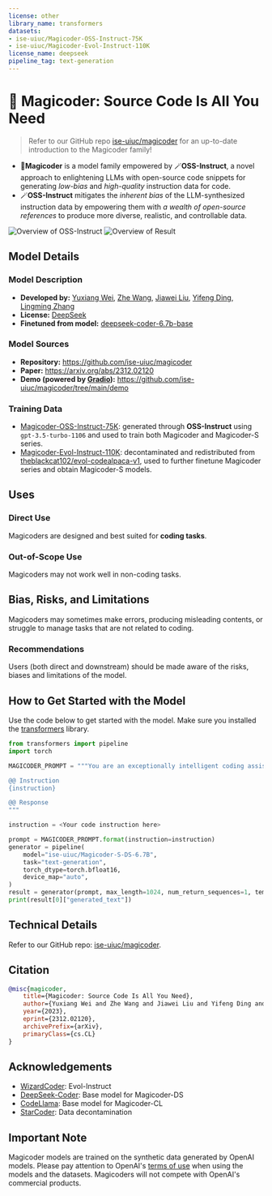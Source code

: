```yaml
---
license: other
library_name: transformers
datasets:
- ise-uiuc/Magicoder-OSS-Instruct-75K
- ise-uiuc/Magicoder-Evol-Instruct-110K
license_name: deepseek
pipeline_tag: text-generation
---
```

# 🎩 Magicoder: Source Code Is All You Need

> Refer to our GitHub repo [ise-uiuc/magicoder](https://github.com/ise-uiuc/magicoder/) for an up-to-date introduction to the Magicoder family!

* 🎩**Magicoder** is a model family empowered by 🪄**OSS-Instruct**, a novel approach to enlightening LLMs with open-source code snippets for generating *low-bias* and *high-quality* instruction data for code.
* 🪄**OSS-Instruct** mitigates the *inherent bias* of the LLM-synthesized instruction data by empowering them with *a wealth of open-source references* to produce more diverse, realistic, and controllable data.

![Overview of OSS-Instruct](assets/overview.svg)
![Overview of Result](assets/result.png)

## Model Details

### Model Description

* **Developed by:**
[Yuxiang Wei](https://yuxiang.cs.illinois.edu),
[Zhe Wang](https://github.com/zhewang2001),
[Jiawei Liu](https://jiawei-site.github.io),
[Yifeng Ding](https://yifeng-ding.com),
[Lingming Zhang](https://lingming.cs.illinois.edu)
* **License:** [DeepSeek](https://github.com/deepseek-ai/DeepSeek-Coder/blob/main/LICENSE-MODEL)
* **Finetuned from model:** [deepseek-coder-6.7b-base](https://huggingface.co/deepseek-ai/deepseek-coder-6.7b-base)

### Model Sources

* **Repository:** <https://github.com/ise-uiuc/magicoder>
* **Paper:** <https://arxiv.org/abs/2312.02120>
* **Demo (powered by [Gradio](https://www.gradio.app)):**
<https://github.com/ise-uiuc/magicoder/tree/main/demo>

### Training Data

* [Magicoder-OSS-Instruct-75K](https://huggingface.co/datasets/ise-uiuc/Magicoder_oss_instruct_75k): generated through **OSS-Instruct** using `gpt-3.5-turbo-1106` and used to train both Magicoder and Magicoder-S series.
* [Magicoder-Evol-Instruct-110K](https://huggingface.co/datasets/ise-uiuc/Magicoder_evol_instruct_110k): decontaminated and redistributed from [theblackcat102/evol-codealpaca-v1](https://huggingface.co/datasets/theblackcat102/evol-codealpaca-v1), used to further finetune Magicoder series and obtain Magicoder-S models.

## Uses

### Direct Use

Magicoders are designed and best suited for **coding tasks**.

### Out-of-Scope Use

Magicoders may not work well in non-coding tasks.

## Bias, Risks, and Limitations

Magicoders may sometimes make errors, producing misleading contents, or struggle to manage tasks that are not related to coding.

### Recommendations

Users (both direct and downstream) should be made aware of the risks, biases and limitations of the model.

## How to Get Started with the Model

Use the code below to get started with the model. Make sure you installed the [transformers](https://huggingface.co/docs/transformers/index) library.

```python
from transformers import pipeline
import torch

MAGICODER_PROMPT = """You are an exceptionally intelligent coding assistant that consistently delivers accurate and reliable responses to user instructions.

@@ Instruction
{instruction}

@@ Response
"""

instruction = <Your code instruction here>

prompt = MAGICODER_PROMPT.format(instruction=instruction)
generator = pipeline(
    model="ise-uiuc/Magicoder-S-DS-6.7B",
    task="text-generation",
    torch_dtype=torch.bfloat16,
    device_map="auto",
)
result = generator(prompt, max_length=1024, num_return_sequences=1, temperature=0.0)
print(result[0]["generated_text"])
```

## Technical Details

Refer to our GitHub repo: [ise-uiuc/magicoder](https://github.com/ise-uiuc/magicoder/).

## Citation

```bibtex
@misc{magicoder,
    title={Magicoder: Source Code Is All You Need}, 
    author={Yuxiang Wei and Zhe Wang and Jiawei Liu and Yifeng Ding and Lingming Zhang},
    year={2023},
    eprint={2312.02120},
    archivePrefix={arXiv},
    primaryClass={cs.CL}
}
```

## Acknowledgements

* [WizardCoder](https://github.com/nlpxucan/WizardLM/tree/main/WizardCoder): Evol-Instruct
* [DeepSeek-Coder](https://github.com/deepseek-ai/DeepSeek-Coder): Base model for Magicoder-DS
* [CodeLlama](https://ai.meta.com/research/publications/code-llama-open-foundation-models-for-code/): Base model for Magicoder-CL
* [StarCoder](https://arxiv.org/abs/2305.06161): Data decontamination

## Important Note

Magicoder models are trained on the synthetic data generated by OpenAI models. Please pay attention to OpenAI's [terms of use](https://openai.com/policies/terms-of-use) when using the models and the datasets. Magicoders will not compete with OpenAI's commercial products.
